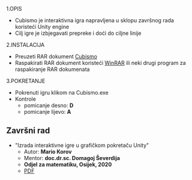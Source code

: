 1.OPIS

* Cubismo je interaktivna igra napravljena u sklopu završnog rada koristeći Unity engine
* Cilj igre je izbjegavati prepreke i doći do ciljne linije


2.INSTALACIJA
* Preuzeti RAR dokument [Cubismo](https://github.com/mathosmario/zavrsni/blob/master/Cubismo.rar)
* Raspakirati RAR dokument koristeći [WinRAR](https://www.win-rar.com/start.html?&L=0) ili neki drugi program za raspakiranje RAR dokumenata

3.POKRETANJE
* Pokrenuti igru klikom na Cubismo.exe
* Kontrole
   * pomicanje desno: **D**
   * pomicanje lijevo: **A**
## Završni rad
* "Izrada interaktivne igre u grafičkom pokretaču Unity"
  * Autor: **Mario Korov**
  * Mentor: **doc.dr.sc. Domagoj Ševerdija** 
  * **Odjel za matematiku, Osijek, 2020**
  * [PDF](https://github.com/mathosmario/zavrsni/blob/master/ZavrsniMK.pdf)
